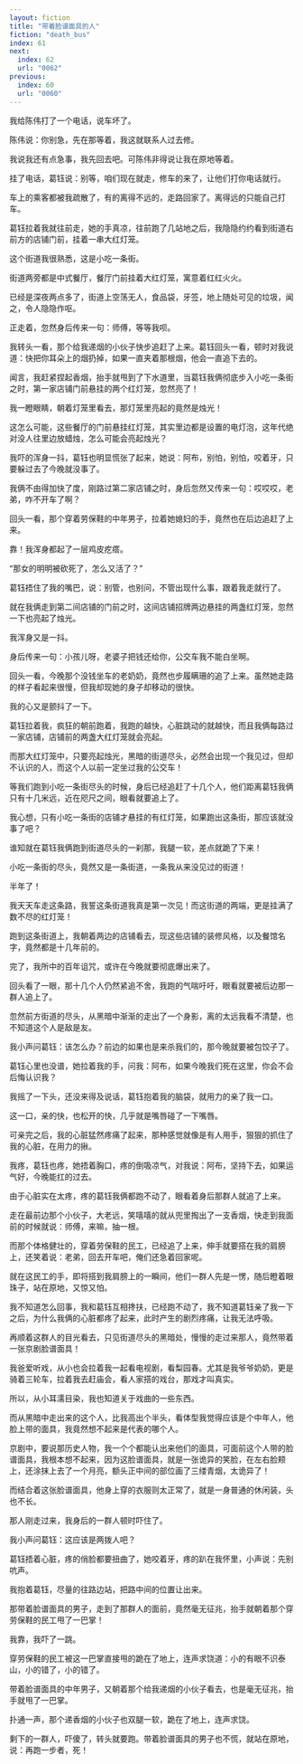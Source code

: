 ```yaml
---
layout: fiction
title: "带着脸谱面具的人"
fiction: "death_bus"
index: 61
next:
  index: 62
  url: "0062"
previous:
  index: 60
  url: "0060"
---
```

我给陈伟打了一个电话，说车坏了。

陈伟说：你别急，先在那等着，我这就联系人过去修。

我说我还有点急事，我先回去吧。可陈伟非得说让我在原地等着。

挂了电话，葛钰说：别等，咱们现在就走，修车的来了，让他们打你电话就行。

车上的乘客都被我疏散了，有的离得不远的，走路回家了。离得远的只能自己打车。

葛钰拉着我就往前走，她的手真凉，往前跑了几站地之后，我隐隐约约看到街道右前方的店铺门前，挂着一串大红灯笼。

这个街道我很熟悉，这是小吃一条街。

街道两旁都是中式餐厅，餐厅门前挂着大红灯笼，寓意着红红火火。

已经是深夜两点多了，街道上空荡无人，食品袋，牙签，地上随处可见的垃圾，闻之，令人隐隐作呕。

正走着，忽然身后传来一句：师傅，等等我呗。

我转头一看，那个给我递烟的小伙子快步追赶了上来。葛钰回头一看，顿时对我说道：快把你耳朵上的烟扔掉，如果一直夹着那根烟，他会一直追下去的。

闻言，我赶紧捏起香烟，抬手就甩到了下水道里，当葛钰我俩彻底步入小吃一条街之时，第一家店铺门前悬挂的两个红灯笼，忽然亮了！

我一瞪眼睛，朝着灯笼里看去，那灯笼里亮起的竟然是烛光！

这怎么可能，这些餐厅的门前悬挂红灯笼，其实里边都是设置的电灯泡，这年代绝对没人往里边放蜡烛，怎么可能会亮起烛光？

我吓的浑身一抖，葛钰也明显慌张了起来，她说：阿布，别怕，别怕，咬着牙，只要躲过去了今晚就没事了。

我俩不由得加快了度，刚路过第二家店铺之时，身后忽然又传来一句：哎哎哎，老弟，咋不开车了啊？

回头一看，那个穿着劳保鞋的中年男子，拉着她媳妇的手，竟然也在后边追赶了上来。

靠！我浑身都起了一层鸡皮疙瘩。

“那女的明明被砍死了，怎么又活了？”

葛钰捂住了我的嘴巴，说：别管，也别问，不管出现什么事，跟着我走就行了。

就在我俩走到第二间店铺的门前之时，这间店铺招牌两边悬挂的两盏红灯笼，忽然一下也亮起了烛光。

我浑身又是一抖。

身后传来一句：小孩儿呀，老婆子把钱还给你，公交车我不能白坐啊。

回头一看，今晚那个没钱坐车的老奶奶，竟然也步履瞒珊的追了上来。虽然她走路的样子看起来很慢，但我却现她的身子却移动的很快。

我的心又是颤抖了一下。

葛钰拉着我，疯狂的朝前跑着，我跑的越快，心脏跳动的就越快，而且我俩每路过一家店铺，店铺前的两盏大红灯笼就会亮起。

而那大红灯笼中，只要亮起烛光，黑暗的街道尽头，必然会出现一个我见过，但却不认识的人，而这个人以前一定坐过我的公交车！

等我们跑到小吃一条街尽头的时候，身后已经追赶了十几个人，他们距离葛钰我俩只有十几米远，近在咫尺之间，眼看就要追上了。

我心想，只有小吃一条街的店铺才悬挂的有红灯笼，如果跑出这条街，那应该就没事了吧？

谁知就在葛钰我俩跑到街道尽头的一刹那，我腿一软，差点就跪了下来！

小吃一条街的尽头，竟然又是一条街道，一条我从来没见过的街道！

半年了！

我天天车走这条路，我誓这条街道我真是第一次见！而这街道的两端，更是挂满了数不尽的红灯笼！

跑到这条街道上，我朝着两边的店铺看去，现这些店铺的装修风格，以及餐馆名字，竟然都是十几年前的。

完了，我所中的百年诅咒，或许在今晚就要彻底爆出来了。

回头看了一眼，那十几个人仍然紧追不舍，我跑的气喘吁吁，眼看就要被后边那一群人追上了。

忽然前方街道的尽头，从黑暗中渐渐的走出了一个身影，离的太远我看不清楚，也不知道这个人是敌是友。

我小声问葛钰：该怎么办？前边的如果也是来杀我们的，那今晚就要被包饺子了。

葛钰心里也没谱，她拉着我的手，问我：阿布，如果今晚我们死在这里，你会不会后悔认识我？

我摇了一下头，还没来得及说话，葛钰抱着我的脑袋，就用力的亲了我一口。

这一口，亲的快，也松开的快，几乎就是嘴唇碰了一下嘴唇。

可亲完之后，我的心脏猛然疼痛了起来，那种感觉就像是有人用手，狠狠的抓住了我的心脏，在用力的揪。

我疼，葛钰也疼，她捂着胸口，疼的倒吸凉气，对我说：阿布，坚持下去，如果运气好，今晚能扛的过去。

由于心脏实在太疼，疼的葛钰我俩都跑不动了，眼看着身后那群人就追了上来。

走在最前边那个小伙子，大老远，笑嘻嘻的就从兜里掏出了一支香烟，快走到我面前的时候就说：师傅，来嘛，抽一根。

而那个体格健壮的，穿着劳保鞋的民工，已经追了上来，伸手就要搭在我的肩膀上，还笑着说：老弟，回去开车吧，俺们还急着回家呢。

就在这民工的手，即将搭到我肩膀上的一瞬间，他们一群人先是一愣，随后瞪着眼珠子，站在原地，又惊又怕。

我不知道怎么回事，我和葛钰互相搀扶，已经跑不动了，我不知道葛钰亲了我一下之后，为什么我俩的心脏都疼了起来，此时产生的剧烈疼痛，让我无法呼吸。

再顺着这群人的目光看去，只见街道尽头的黑暗处，慢慢的走过来那人，竟然带着一张京剧脸谱面具！

我爸爱听戏，从小也会拉着我一起看电视剧，看梨园春。尤其是我爷爷奶奶，更是骑着三轮车，拉着我去赶庙会，看人家搭的戏台，那戏才叫真实。

所以，从小耳濡目染，我也知道关于戏曲的一些东西。

而从黑暗中走出来的这个人，比我高出个半头，看体型我觉得应该是个中年人，他脸上带的面具，我竟然想不起来是代表的哪个人。

京剧中，要说那历史人物，我一个个都能认出来他们的面具，可面前这个人带的脸谱面具，我根本想不起来，因为这脸谱面具，就是一张诡异的笑脸，在左右脸颊上，还涂抹上去了一个月亮，额头正中间的部位画了三缕青烟，太诡异了！

而结合着这张脸谱面具，他身上穿的衣服则太正常了，就是一身普通的休闲装，头也不长。

那人刚走过来，我身后的一群人顿时吓住了。

我小声问葛钰：这应该是两拨人吧？

葛钰捂着心脏，疼的俏脸都要扭曲了，她咬着牙，疼的趴在我怀里，小声说：先别吭声。

我抱着葛钰，尽量的往路边站，把路中间的位置让出来。

那带着脸谱面具的男子，走到了那群人的面前，竟然毫无征兆，抬手就朝着那个穿劳保鞋的民工甩了一巴掌！

我靠，我吓了一跳。

穿劳保鞋的民工被这一巴掌直接甩的跪在了地上，连声求饶道：小的有眼不识泰山，小的错了，小的错了。

带着脸谱面具的中年男子，又朝着那个给我递烟的小伙子看去，也是毫无征兆，抬手就甩了一巴掌。

扑通一声，那个递香烟的小伙子也双腿一软，跪在了地上，连声求饶。

剩下的一群人，吓傻了，转头就要跑。带着脸谱面具的男子也不慌，就站在原地，说：再跑一步者，死！